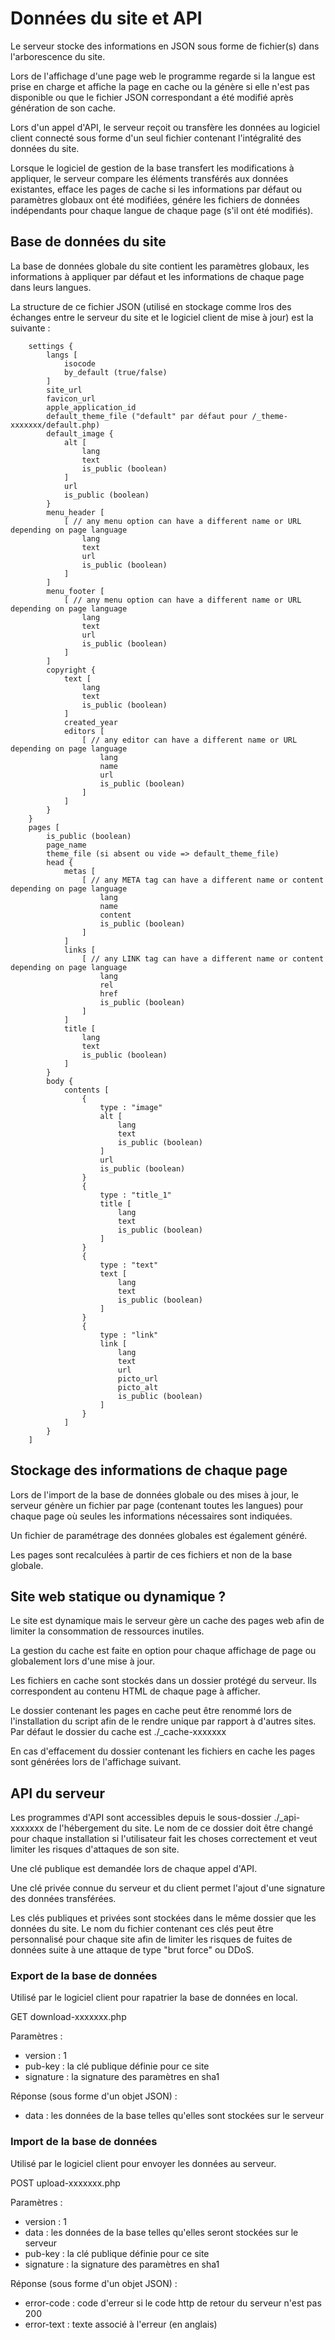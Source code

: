 # Données du site et API

Le serveur stocke des informations en JSON sous forme de fichier(s) dans l'arborescence du site.

Lors de l'affichage d'une page web le programme regarde si la langue est prise en charge et affiche la page en cache ou la génère si elle n'est pas disponible ou que le fichier JSON correspondant a été modifié après génération de son cache.

Lors d'un appel d'API, le serveur reçoit ou transfère les données au logiciel client connecté sous forme d'un seul fichier contenant l'intégralité des données du site.

Lorsque le logiciel de gestion de la base transfert les modifications à appliquer, le serveur compare les éléments transférés aux données existantes, efface les pages de cache si les informations par défaut ou paramètres globaux ont été modifiées, génére les fichiers de données indépendants pour chaque langue de chaque page (s'il ont été modifiés).

## Base de données du site

La base de données globale du site contient les paramètres globaux, les informations à appliquer par défaut et les informations de chaque page dans leurs langues.

La structure de ce fichier JSON (utilisé en stockage comme lros des échanges entre le serveur du site et le logiciel client de mise à jour) est la suivante :

```
	settings {
		langs [
			isocode
			by_default (true/false)
		]
		site_url
		favicon_url
		apple_application_id
		default_theme_file ("default" par défaut pour /_theme-xxxxxxx/default.php)
		default_image {
			alt [
				lang
				text
				is_public (boolean)
			]
			url
			is_public (boolean)
		}
		menu_header [
			[ // any menu option can have a different name or URL depending on page language
				lang
				text
				url
				is_public (boolean)
			]
		]
		menu_footer [
			[ // any menu option can have a different name or URL depending on page language
				lang
				text
				url
				is_public (boolean)
			]
		]
		copyright {
			text [
				lang
				text
				is_public (boolean)
			]
			created_year
			editors [
				[ // any editor can have a different name or URL depending on page language
					lang
					name
					url
					is_public (boolean)
				]
			]
		}
	}
	pages [
		is_public (boolean)
		page_name
		theme_file (si absent ou vide => default_theme_file)
		head {
			metas [
				[ // any META tag can have a different name or content depending on page language
					lang
					name
					content
					is_public (boolean)
				]
			]
			links [
				[ // any LINK tag can have a different name or content depending on page language
					lang
					rel
					href
					is_public (boolean)
				]
			]
			title [
				lang
				text
				is_public (boolean)
			]
		}
		body {
			contents [
				{
					type : "image"
					alt [
						lang
						text
						is_public (boolean)
					]
					url
					is_public (boolean)
				}
				{
					type : "title_1"
					title [
						lang
						text
						is_public (boolean)
					]
				}
				{
					type : "text"
					text [
						lang
						text
						is_public (boolean)
					]
				}
				{
					type : "link"
					link [
						lang
						text
						url
						picto_url
						picto_alt
						is_public (boolean)
					]
				}
			]
		}
	]
```

## Stockage des informations de chaque page

Lors de l'import de la base de données globale ou des mises à jour, le serveur génère un fichier par page (contenant toutes les langues) pour chaque page où seules les informations nécessaires sont indiquées.

Un fichier de paramétrage des données globales est également généré.

Les pages sont recalculées à partir de ces fichiers et non de la base globale.

## Site web statique ou dynamique ?

Le site est dynamique mais le serveur gère un cache des pages web afin de limiter la consommation de ressources inutiles.

La gestion du cache est faite en option pour chaque affichage de page ou globalement lors d'une mise à jour.

Les fichiers en cache sont stockés dans un dossier protégé du serveur. Ils correspondent au contenu HTML de chaque page à afficher.

Le dossier contenant les pages en cache peut être renommé lors de l'installation du script afin de le rendre unique par rapport à d'autres sites. Par défaut le dossier du cache est ./_cache-xxxxxxx

En cas d'effacement du dossier contenant les fichiers en cache les pages sont générées lors de l'affichage suivant.

## API du serveur

Les programmes d'API sont accessibles depuis le sous-dossier ./_api-xxxxxxx de l'hébergement du site. Le nom de ce dossier doit être changé pour chaque installation si l'utilisateur fait les choses correctement et veut limiter les risques d'attaques de son site.

Une clé publique est demandée lors de chaque appel d'API.

Une clé privée connue du serveur et du client permet l'ajout d'une signature des données transférées.

Les clés publiques et privées sont stockées dans le même dossier que les données du site. Le nom du fichier contenant ces clés peut être personnalisé pour chaque site afin de limiter les risques de fuites de données suite à une attaque de type "brut force" ou DDoS.

### Export de la base de données

Utilisé par le logiciel client pour rapatrier la base de données en local.

GET download-xxxxxxx.php

Paramètres :
* version : 1
* pub-key : la clé publique définie pour ce site
* signature : la signature des paramètres en sha1

Réponse (sous forme d'un objet JSON) :
* data : les données de la base telles qu'elles sont stockées sur le serveur

### Import de la base de données

Utilisé par le logiciel client pour envoyer les données au serveur.

POST upload-xxxxxxx.php

Paramètres :
* version : 1
* data : les données de la base telles qu'elles seront stockées sur le serveur
* pub-key : la clé publique définie pour ce site
* signature : la signature des paramètres en sha1

Réponse (sous forme d'un objet JSON) :
* error-code : code d'erreur si le code http de retour du serveur n'est pas 200
* error-text : texte associé à l'erreur (en anglais)

